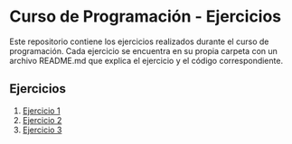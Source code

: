 # Curso de Programación - Ejercicios

Este repositorio contiene los ejercicios realizados durante el curso de programación. Cada ejercicio se encuentra en su propia carpeta con un archivo README.md que explica el ejercicio y el código correspondiente.

## Ejercicios

1. [Ejercicio 1](https://github.com/amandaxo21/curso-programacion-ejercicios/blob/main/Ejercicio1/README.md)
2. [Ejercicio 2](https://github.com/amandaxo21/curso-programacion-ejercicios/blob/Ejercicio2/Ejercicio2/README.md)
3. [Ejercicio 3](https://github.com/amandaxo21/curso-programacion-ejercicios/blob/main/Ejercicio3/README.md)
